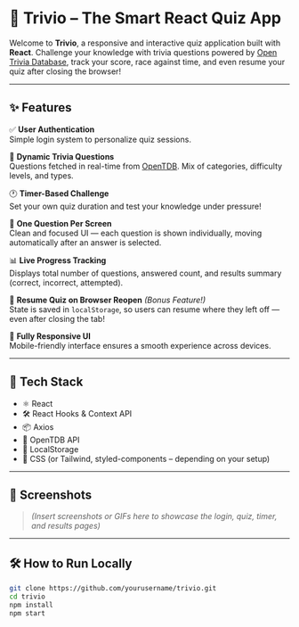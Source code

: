# 🎯 Trivio – The Smart React Quiz App

Welcome to **Trivio**, a responsive and interactive quiz application built with **React**. Challenge your knowledge with trivia questions powered by [Open Trivia Database](https://opentdb.com/), track your score, race against time, and even resume your quiz after closing the browser!

---

## ✨ Features

✅ **User Authentication**  
Simple login system to personalize quiz sessions.

🧠 **Dynamic Trivia Questions**  
Questions fetched in real-time from [OpenTDB](https://opentdb.com/). Mix of categories, difficulty levels, and types.

🕐 **Timer-Based Challenge**  
Set your own quiz duration and test your knowledge under pressure!

📄 **One Question Per Screen**  
Clean and focused UI — each question is shown individually, moving automatically after an answer is selected.

📊 **Live Progress Tracking**  
Displays total number of questions, answered count, and results summary (correct, incorrect, attempted).

💾 **Resume Quiz on Browser Reopen** *(Bonus Feature!)*  
State is saved in `localStorage`, so users can resume where they left off — even after closing the tab!

📱 **Fully Responsive UI**  
Mobile-friendly interface ensures a smooth experience across devices.

---

## 🚀 Tech Stack

- ⚛️ React
- 🛠️ React Hooks & Context API
- 📦 Axios
- 🧩 OpenTDB API
- 💾 LocalStorage
- 🎨 CSS (or Tailwind, styled-components – depending on your setup)

---

## 📸 Screenshots

> *(Insert screenshots or GIFs here to showcase the login, quiz, timer, and results pages)*

---

## 🛠️ How to Run Locally

```bash
git clone https://github.com/yourusername/trivio.git
cd trivio
npm install
npm start
